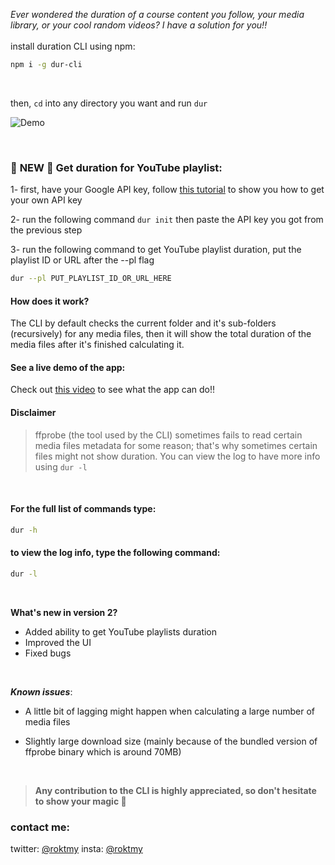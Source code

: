 *Ever wondered the duration of a course content you follow, your media library, or your cool random videos?
I have a solution for you!!*
<br>
<br>
install duration CLI using npm:

```sh
npm i -g dur-cli
```

<br>

then, `cd` into any directory you want and run `dur`


![Demo](https://i.imgur.com/LuTtqJH.gif)

<br>

### 🚀 **NEW** 🚀 Get duration for YouTube playlist:



1- first, have your Google API key, follow [this tutorial](https://youtu.be/Jl9Nitf8PJs) to show you how to get your own API key

2- run the following command `dur init` then paste the API key you got from the previous step

3- run the following command to get YouTube playlist duration, put the playlist ID or URL after the --pl flag

```bash
dur --pl PUT_PLAYLIST_ID_OR_URL_HERE
```

#### How does it work?

The CLI by default checks the current folder and it's sub-folders (recursively) for any media files, then it will show the total duration of the media files after it's finished calculating it.

#### See a live demo of the app:
Check out [this video](https://youtu.be/JKXq7reTbAM) to see what the app can do!!

#### Disclaimer

> ffprobe (the tool used by the CLI) sometimes fails to read certain media files metadata for some reason; that's why sometimes certain files might not show duration. You can view the log to have more info using `dur -l`

<br>

#### For the full list of commands type:
```sh
dur -h
```

#### to view the log info, type the following command:


```sh
dur -l
```
<br>

**What's new in version 2?**

* Added ability to get YouTube playlists duration
* Improved the UI
* Fixed bugs

<br>

***Known issues***:

* A little bit of lagging might happen when calculating a large number of media files

* Slightly large download size (mainly because of the bundled version of ffprobe binary which is around 70MB)

<br>

> **Any contribution to the CLI is highly appreciated, so don't hesitate to show your magic 🎩**

### contact me:
twitter: [@roktmy](https://www.twitter.com/roktmy)
insta: [@roktmy](https://www.instagram.com/inrokt)